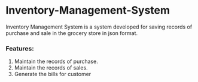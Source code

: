 # Inventory-Management-System
Inventory Management System is a system developed for saving records of purchase and sale in the grocery store in json format.

### Features:
1. Maintain the records of purchase.
2. Maintain the records of sales.
3. Generate the bills for customer
